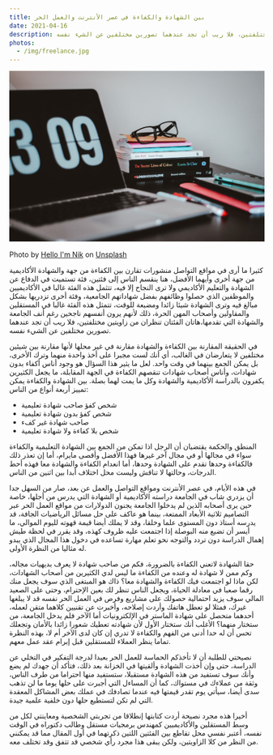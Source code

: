 ```yaml
---
title: بين الشهادة والكفاءة في عصر الأنترنت والعمل الحر
date: 2021-04-16
description: كثيرا ما أرى في مواقع التواصل منشورات تقارن بين الكفاءة من جهة والشهادة الأكاديمية من جهة أخرى وأيهما الأفضل، هنا ينقسم الناس إلى فئتين، فئة تستميت في الدفاع عن الشهادة والتعليم الأكاديمي ولا ترى النجاح إلا فيه، تتثمل هذه الفئة غالبا في الأكاديميين والموظفين الذي حصلوا وظائفهم بفضل شهاداتهم الجامعية، وفئة أخرى تزدريه بشكل مبالغ فيه وترى الشهادة شيئا زائدا ومضيعة للوقت، تتمثل هذه الفئة غالبا في المستقلين والمقاولين وأصحاب المهن الحرة، ذلك لأنهم يرون أنفسهم ناجحين رغم أنف الجامعة والشهادة التي تقدمها،هاتان الفئتان تنظران من زاويتين مختلفتين، فلا ريب أن تجد عندهما تصورين مختلفين عن الشيء نفسه.
photos:
  - /img/freelance.jpg
---
```


![skill vs certificate](/img/skill-vs-certificate.jpg)
<div class="image-caption">
Photo by <a href="https://unsplash.com/@helloimnik?utm_source=unsplash&utm_medium=referral&utm_content=creditCopyText">Hello I'm Nik</a> on <a href="https://unsplash.com/?utm_source=unsplash&utm_medium=referral&utm_content=creditCopyText">Unsplash</a>
</div>
  

كثيرا ما أرى في مواقع التواصل منشورات تقارن بين الكفاءة من جهة والشهادة الأكاديمية من جهة أخرى وأيهما الأفضل، هنا ينقسم الناس إلى فئتين، فئة تستميت في الدفاع عن الشهادة والتعليم الأكاديمي ولا ترى النجاح إلا فيه، تتثمل هذه الفئة غالبا في الأكاديميين والموظفين الذي حصلوا وظائفهم بفضل شهاداتهم الجامعية، وفئة أخرى تزدريها بشكل مبالغ فيه وترى الشهادة شيئا زائدا ومضيعة للوقت، تتمثل هذه الفئة غالبا في المستقلين والمقاولين وأصحاب المهن الحرة، ذلك لأنهم يرون أنفسهم ناجحين رغم أنف الجامعة والشهادة التي تقدمها،هاتان الفئتان تنظران من زاويتين مختلفتين، فلا ريب أن تجد عندهما تصورين مختلفين عن الشيء نفسه.

في الحقيقة المقارنة بين الكفاءة والشهادة مقارنة في غير محلها لأنها مقارنة بين شيئين مختلفين لا يتعارضان في الغالب، أي أنك لست مجبرا على أخذ واحدة منهما وترك الأخرى، بل يمكن الجمع بينهما في وقت واحد. لعل ما يثير هذا السؤال هو وجود أناس أكفاء بدون شهادات، وأناس أصحاب شهادات تنقصهم الكفاءة في الجهة المقابلة، ما يجعل الكثيرين يكفرون بالدراسة الأكاديمية والشهادة وكل ما يمت لهما بصلة.
بين الشهادة والكفاءة يمكن تمييز أربعة أنواع من الناس:

- شخص كفؤ صاحب شهادة تعليمية
- شخص كفؤ بدون شهادة تعليمية
- صاحب شهادة غير كفء
- شخص بلا كفاءة ولا شهادة تعليمية

المنطق والحكمة يقتضيان أن الرجل اذا تمكن من الجمع بين الشهادة التعليمية والكفاءة سواء في مجالها أو في مجال آخر غيرها فهذا الأفضل وأقصى مايرام، أما إن تعذر ذلك فالكفاءة وحدها تقدم على الشهادة وحدها، أما انعدام الكفاءة والشهادة معا فهذه أحط الدرجات، وحالتها لا تناقش وليست محل اختلاف أبدا بين اثنين من الناس.

في هذه الأيام، في عصر الأنترنت ومواقع التواصل والعمل عن بعد، صار من السهل جدا أن يزدري شاب في الجامعة دراسته الأكاديمية أو الشهادة التي يدرس من أجلها، خاصة حين يرى أصحابه الذين لم يدخلوا الجامعة يجنون الدولارات من مواقع العمل الحر عبر التصاميم ثلاثية الأبعاد الممتعة، بينما هو عاكف على حل مسائل الرياضيات الجافة، قد يدرسه أستاذ دون المستوى علما وخلقا، وقد لا يملك أيضا قيمة قهوته لليوم الموالي، ما أيسر أن تضيع منه البوصلة إذا اجتمعت عليه ظروف كهذه، وقد يقرر في لحظة طيش إهمال الدراسة دون تردد والتوجه نحو تعلم مهارة تساعده في دخول هذا المجال الذي يبدو له مثاليا من النظرة الأولى.

حقا الشهادة لاتعني الكفاءة بالضرورة، فكم من صاحب شهادة لا يعرف بديهيات مجاله، وكم ممن لا شهادة له وعنده من الكفاءة ما ليس لدي الكثيرين من أصحاب الشهادات، لكن ماذا لو اجتمعت فيك الكفاءة والشهادة معا؟ ذاك هو المبتغى الذي سوف يجعل منك رقما صعبا في معادلة الحياة، ويجعل الناس تنظر لك بعين الإحترام، وحتى على الصعيد المالي سوف يزيد احتمالية حصولك على مشاريع وفرص في العمل الحر نفسه قد لا يبلغها غيرك، فمثلا لو تعطل هاتفك وأردت إصلاحه، وأخبرت عن تقنيين كلاهما متقن لعمله، أحدهما متحصل على شهادة الماستر في الإلكترونيات أما الآخر فلم يدخل الجامعة، من ستختار منهما؟ الأغلب أنك ستختار الأول لأن شهادته تعطيك شعورا زائدا بالأمان وتجعلك تحس أن له حدا أدنى من الفهم والكفاءة لا تدري إن كان لدى الآخر أم لا، بهذه النظرة تماما ينظر العملاء للمستقلين قبل إبرام عقد عمل معهم.

نصيحتي للطلبة أن لا تأخذكم الحماسة للعمل الحر بعيدا لدرجة التفكير في التخلي عن الدراسة، حتى وإن أخذت الشهادة وألقيتها في الخزانة بعد ذلك، فتأكد أن جهدك لم يضع وأنك سوف تستفيد من هذه الشهادة مستقبلا، ستستفيد منها احتراما من طرف الناس، وثقة من عملاءك في مستواك، كما أن المساءل التي أجبرت على حلها يوما ما لن تذهب سدى أيضا، سيأتي يوم تقدر قيمتها فيه عندما تصادفك في عملك بعض المشاكل المعقدة التي لم تكن لتستطيع حلها دون خلفية علمية جيدة.

أخيرا هذه مجرد نصيحة أردت كتابتها إنطلاقا من تجربتي الشخصية ومعاينتي لكل من وسط المستقلين والأكاديميين كمهندس برمجيات مستقل وطالب دكتوراه في الوقت نفسه، أعتبر نفسي محل تقاطع بين الفئتين اللتين ذكرتهما في أول المقال مما قد يمكنني من النظر من كلا الزاويتين، ولكن يبقى هذا مجرد رأي شخصي قد تتفق وقد تختلف معه.